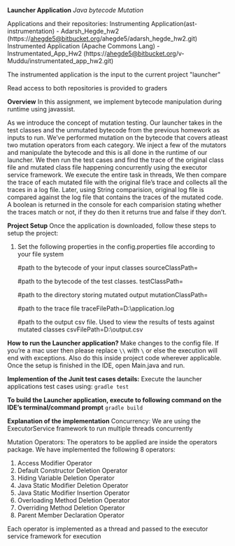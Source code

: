 **Launcher Application**
_Java bytecode Mutation_

Applications and their repositories:
Instrumenting Application(ast-instrumentation) - Adarsh_Hegde_hw2 (https://ahegde5@bitbucket.org/ahegde5/adarsh_hegde_hw2.git)
Instrumented Application (Apache Commons Lang) - Instrumentated_App_Hw2 (https://ahegde5@bitbucket.org/v-Muddu/instrumentated_app_hw2.git)

The instrumented application is the input to the current project "launcher"



Read access to both repositories is provided to graders


**Overview**
In this assignment, we implement bytecode manipulation during runtime using javassist.

As we introduce the concept of mutation testing. Our launcher takes in the test classes and the unmutated bytecode from the previous homework as inputs to run. We’ve performed mutation on the bytecode that covers atleast two mutation operators from each category.
We inject a few of the mutators and manipulate the bytecode and this is all done in the runtime of our launcher.
We then run the test cases and find the trace of the original class file and mutated class file happening concurrently using the executor service framework. We execute the entire task in threads, We then compare the trace of each mutated file with the original file’s trace and collects all the traces in a log file. Later, using String comparision, original log file is compared against the log file that contains the traces of the mutated code. A boolean is returned in the console for each comparision stating whether the traces match or not, if they do then it returns true and false if they don’t.

**Project Setup**
Once the application is downloaded, follow these steps to setup the project:

1.  Set the following properties in the config.properties file according to your file system
    
    #path to the bytecode of your input classes
    sourceClassPath= <Add the path to the source files in instrumented application>
    
    #path to the bytecode of the test classes.
    testClassPath=<Add the path to the test files in instrumented application>
    
    #path to the directory storing mutated output
    mutationClassPath=<add the path to the mutation output directory mutatedFiles. Its inside the project structure itself>
    
    #path to the trace file
    traceFilePath=D:\\application.log
    
    #path to the output csv file. Used to view the results of tests against mutated classes
    csvFilePath=D:\\output.csv

**How to run the Launcher application?**
Make changes to the config file.
If you’re a mac user then please replace `\\` with `\` or else the execution will end with exceptions. Also do this inside
project code wherever applicable.
Once the setup is finished in the IDE, open Main.java and run.

**Implemention of the Junit test cases details:**
Execute the launcher applications test cases using:
`gradle test`

**To build the Launcher application, execute to following command on the IDE’s terminal/command prompt**
`gradle build`


**Explanation of the implementation**
Concurrency:
We are using the ExecutorService framework to run multiple threads concurrently

Mutation Operators:
The operators to be applied are inside the operators package. We have implemented the following 8 operators:
1. Access Modifier Operator
2. Default Constructor Deletion Operator
3. Hiding Variable Deletion Operator
4. Java Static Modifier Deletion Operator
5. Java Static Modifier Insertion Operator
6. Overloading Method Deletion Operator
7. Overriding Method Deletion Operator
8. Parent Member Declaration Operator

Each operator is implemented as a thread and passed to the executor service framework for execution



